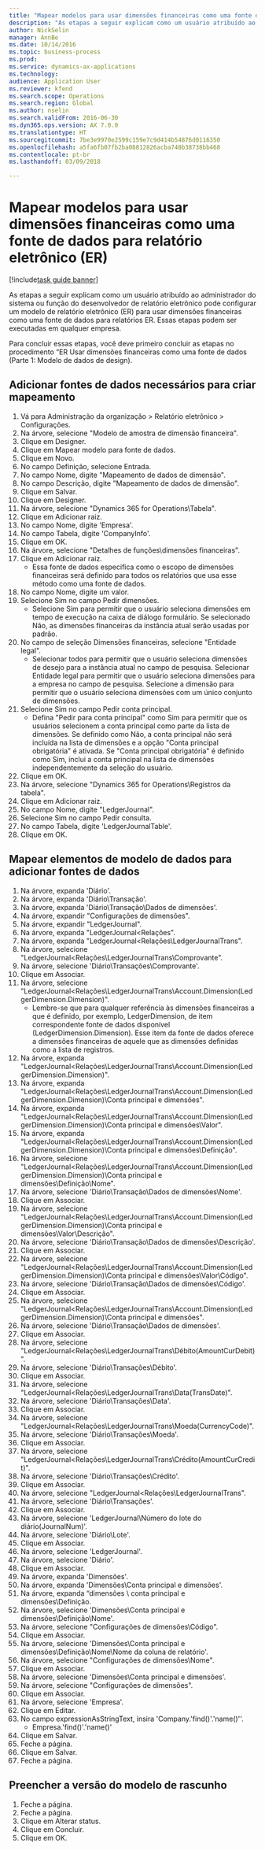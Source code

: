 ```yaml
--- 
title: "Mapear modelos para usar dimensões financeiras como uma fonte de dados para relatório eletrônico (ER)"
description: "As etapas a seguir explicam como um usuário atribuído ao administrador do sistema ou função do desenvolvedor de relatório eletrônico pode configurar um modelo de relatório eletrônico (ER) para usar dimensões financeiras como uma fonte de dados para relatórios ER."
author: NickSelin
manager: AnnBe
ms.date: 10/14/2016
ms.topic: business-process
ms.prod: 
ms.service: dynamics-ax-applications
ms.technology: 
audience: Application User
ms.reviewer: kfend
ms.search.scope: Operations
ms.search.region: Global
ms.author: nselin
ms.search.validFrom: 2016-06-30
ms.dyn365.ops.version: AX 7.0.0
ms.translationtype: HT
ms.sourcegitcommit: 7be3e9970e2599c159e7c9d414b54876d0116350
ms.openlocfilehash: a5fa6fb07fb2ba08812826acba748b38738bb468
ms.contentlocale: pt-br
ms.lasthandoff: 03/09/2018

---
```

# <a name="map-models--to-use-financial-dimensions-as-a-data-source-for-electronic-reporting-er"></a>Mapear modelos para usar dimensões financeiras como uma fonte de dados para relatório eletrônico (ER)

[!include[task guide banner](../../includes/task-guide-banner.md)]

As etapas a seguir explicam como um usuário atribuído ao administrador do sistema ou função do desenvolvedor de relatório eletrônico pode configurar um modelo de relatório eletrônico (ER) para usar dimensões financeiras como uma fonte de dados para relatórios ER. Essas etapas podem ser executadas em qualquer empresa.

Para concluir essas etapas, você deve primeiro concluir as etapas no procedimento “ER Usar dimensões financeiras como uma fonte de dados (Parte 1: Modelo de dados de design).


## <a name="add-required-data-sources-to-model-mapping"></a>Adicionar fontes de dados necessários para criar mapeamento
1. Vá para Administração da organização > Relatório eletrônico > Configurações.
2. Na árvore, selecione "Modelo de amostra de dimensão financeira".
3. Clique em Designer.
4. Clique em Mapear modelo para fonte de dados.
5. Clique em Novo.
6. No campo Definição, selecione Entrada.
7. No campo Nome, digite "Mapeamento de dados de dimensão".
8. No campo Descrição, digite "Mapeamento de dados de dimensão".
9. Clique em Salvar.
10. Clique em Designer.
11. Na árvore, selecione "Dynamics 365 for Operations\Tabela".
12. Clique em Adicionar raiz.
13. No campo Nome, digite 'Empresa'.
14. No campo Tabela, digite 'CompanyInfo'.
15. Clique em OK.
16. Na árvore, selecione "Detalhes de funções\dimensões financeiras".
17. Clique em Adicionar raiz.
    * Essa fonte de dados especifica como o escopo de dimensões financeiras será definido para todos os relatórios que usa esse método como uma fonte de dados.  
18. No campo Nome, digite um valor.
19. Selecione Sim no campo Pedir dimensões.
    * Selecione Sim para permitir que o usuário seleciona dimensões em tempo de execução na caixa de diálogo formulário. Se selecionado Não, as dimensões financeiras da instância atual serão usadas por padrão.  
20. No campo de seleção Dimensões financeiras, selecione "Entidade legal".
    * Selecionar todos para permitir que o usuário seleciona dimensões de desejo para a instância atual no campo de pesquisa.  Selecionar Entidade legal para permitir que o usuário seleciona dimensões para a empresa no campo de pesquisa.  Selecione a dimensão para permitir que o usuário seleciona dimensões com um único conjunto de dimensões.  
21. Selecione Sim no campo Pedir conta principal.
    * Defina "Pedir para conta principal" como Sim para permitir que os usuários selecionem a conta principal como parte da lista de dimensões.   Se definido como Não, a conta principal não será incluída na lista de dimensões e a opção "Conta principal obrigatória" é ativada. Se "Conta principal obrigatória" é definido como Sim, inclui a conta principal na lista de dimensões independentemente da seleção do usuário.  
22. Clique em OK.
23. Na árvore, selecione "Dynamics 365 for Operations\Registros da tabela".
24. Clique em Adicionar raiz.
25. No campo Nome, digite "LedgerJournal".
26. Selecione Sim no campo Pedir consulta.
27. No campo Tabela, digite 'LedgerJournalTable'.
28. Clique em OK.

## <a name="map-data-model-elements-to-added-data-sources"></a>Mapear elementos de modelo de dados para adicionar fontes de dados
1. Na árvore, expanda 'Diário'.
2. Na árvore, expanda 'Diário\Transação'.
3. Na árvore, expanda 'Diário\Transação\Dados de dimensões'.
4. Na árvore, expandir "Configurações de dimensões".
5. Na árvore, expandir "LedgerJournal".
6. Na árvore, expanda "LedgerJournal\<Relações".
7. Na árvore, expanda "LedgerJournal\<Relações\LedgerJournalTrans".
8. Na árvore, selecione "LedgerJournal\<Relações\LedgerJournalTrans\Comprovante".
9. Na árvore, selecione 'Diário\Transações\Comprovante'.
10. Clique em Associar.
11. Na árvore, selecione "LedgerJournal\<Relações\LedgerJournalTrans\Account.Dimension(LedgerDimension.Dimension)".
    * Lembre-se que para qualquer referência às dimensões financeiras a que é definido, por exemplo, LedgerDimension, de item correspondente fonte de dados disponível (LedgerDimension.Dimension). Esse item da fonte de dados oferece a dimensões financeiras de aquele que as dimensões definidas como a lista de registros.  
12. Na árvore, expanda "LedgerJournal\<Relações\LedgerJournalTrans\Account.Dimension(LedgerDimension.Dimension)".
13. Na árvore, expanda "LedgerJournal\<Relações\LedgerJournalTrans\Account.Dimension(LedgerDimension.Dimension)\Conta principal e dimensões".
14. Na árvore, expanda "LedgerJournal\<Relações\LedgerJournalTrans\Account.Dimension(LedgerDimension.Dimension)\Conta principal e dimensões\Valor".
15. Na árvore, expanda "LedgerJournal\<Relações\LedgerJournalTrans\Account.Dimension(LedgerDimension.Dimension)\Conta principal e dimensões\Definição".
16. Na árvore, selecione "LedgerJournal\<Relações\LedgerJournalTrans\Account.Dimension(LedgerDimension.Dimension)\Conta principal e dimensões\Definição\Nome".
17. Na árvore, selecione 'Diário\Transação\Dados de dimensões\Nome'.
18. Clique em Associar.
19. Na árvore, selecione "LedgerJournal\<Relações\LedgerJournalTrans\Account.Dimension(LedgerDimension.Dimension)\Conta principal e dimensões\Valor\Descrição".
20. Na árvore, selecione 'Diário\Transação\Dados de dimensões\Descrição'.
21. Clique em Associar.
22. Na árvore, selecione "LedgerJournal\<Relações\LedgerJournalTrans\Account.Dimension(LedgerDimension.Dimension)\Conta principal e dimensões\Valor\Código".
23. Na árvore, selecione 'Diário\Transação\Dados de dimensões\Código'.
24. Clique em Associar.
25. Na árvore, selecione "LedgerJournal\<Relações\LedgerJournalTrans\Account.Dimension(LedgerDimension.Dimension)\Conta principal e dimensões".
26. Na árvore, selecione 'Diário\Transação\Dados de dimensões'.
27. Clique em Associar.
28. Na árvore, selecione "LedgerJournal\<Relações\LedgerJournalTrans\Débito(AmountCurDebit)".
29. Na árvore, selecione 'Diário\Transações\Débito'.
30. Clique em Associar.
31. Na árvore, selecione "LedgerJournal\<Relações\LedgerJournalTrans\Data(TransDate)".
32. Na árvore, selecione 'Diário\Transações\Data'.
33. Clique em Associar.
34. Na árvore, selecione "LedgerJournal\<Relações\LedgerJournalTrans\Moeda(CurrencyCode)".
35. Na árvore, selecione 'Diário\Transações\Moeda'.
36. Clique em Associar.
37. Na árvore, selecione "LedgerJournal\<Relações\LedgerJournalTrans\Crédito(AmountCurCredit)".
38. Na árvore, selecione 'Diário\Transações\Crédito'.
39. Clique em Associar.
40. Na árvore, selecione "LedgerJournal\<Relações\LedgerJournalTrans".
41. Na árvore, selecione 'Diário\Transações'.
42. Clique em Associar.
43. Na árvore, selecione 'LedgerJournal\Número do lote do diário(JournalNum)'.
44. Na árvore, selecione 'Diário\Lote'.
45. Clique em Associar.
46. Na árvore, selecione 'LedgerJournal'.
47. Na árvore, selecione 'Diário'.
48. Clique em Associar.
49. Na árvore, expanda 'Dimensões'.
50. Na árvore, expanda 'Dimensões\Conta principal e dimensões'.
51. Na árvore, expanda “dimensões \ conta principal e dimensões\Definição.
52. Na árvore, selecione 'Dimensões\Conta principal e dimensões\Definição\Nome'.
53. Na árvore, selecione "Configurações de dimensões\Código".
54. Clique em Associar.
55. Na árvore, selecione 'Dimensões\Conta principal e dimensões\Definição\Nome\Nome da coluna de relatório'.
56. Na árvore, selecione "Configurações de dimensões\Nome".
57. Clique em Associar.
58. Na árvore, selecione 'Dimensões\Conta principal e dimensões'.
59. Na árvore, selecione "Configurações de dimensões".
60. Clique em Associar.
61. Na árvore, selecione 'Empresa'.
62. Clique em Editar.
63. No campo expressionAsStringText, insira 'Company.'find()'.'name()''.
    * Empresa.'find()'.'name()'  
64. Clique em Salvar.
65. Feche a página.
66. Clique em Salvar.
67. Feche a página.

## <a name="complete-this-draft-models-version"></a>Preencher a versão do modelo de rascunho
1. Feche a página.
2. Feche a página.
3. Clique em Alterar status.
4. Clique em Concluir.
5. Clique em OK.


